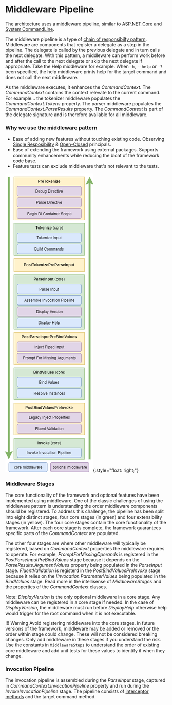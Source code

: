 # Middleware Pipeline

The architecture uses a middleware pipeline, similar to [ASP.NET Core](https://thomaslevesque.com/2018/03/27/understanding-the-asp-net-core-middleware-pipeline/) and [System.CommandLine](https://github.com/dotnet/command-line-api/wiki/How-To#middleware-pipeline).

The middleware pipeline is a type of [chain of responsibilty pattern](https://en.wikipedia.org/wiki/Chain-of-responsibility_pattern).  
Middleware are components that register a delegate as a step in the pipeline.  The delegate is called by the previous delegate and in turn calls the next delegate.  With this pattern, a middleware can perform work before and after the call to the next delegate or skip the next delegate if appropriate.  Take the Help middleware for example. When `-h`, `--help` or `-?` been specified, the help middleware prints help for the target command and does not call the next middleware.

As the middleware executes, it enhances the _CommandContext_.  The _CommandContext_ contains the context relevate to the current command. For example... the tokenizer middleware populates the _CommandContext.Tokens_ property.  The parser middleware populates the _CommandContext.ParseResults_ property.  The _CommandContext_ is part of the delegate signature and is therefore available for all middleware.

### Why we use the middleware pattern
* Ease of adding new features without touching existing code. Observing [Single Resposibility](https://en.wikipedia.org/wiki/Single_responsibility_principle) &  [Open-Closed](https://en.wikipedia.org/wiki/Open%E2%80%93closed_principle) principals.
* Ease of extending the framework using external packages. Supports community enhancements while reducing the bloat of the framework code base.
* Feature tests can exclude middleware that's not relevant to the tests.

![Middleware](./../diagrams/MiddlewarePipeline.png){:style="float: right;"}

### Middleware Stages
The core functionality of the framework and optional features have been implemented using middleware. 
One of the classic challenges of using the middleware pattern is understanding the order middleware components should be registered. To address this challenge, the pipeline has been split into eight distinct stages, four core stages (in green) and four extensibility stages (in yellow). The four core stages contain the core functionality of the framework. After each core stage is complete, the framework guarantees specific parts of the _CommandContext_ are populated.

The other four stages are where other middleware will typically be registered, based on _CommandContext_ properties the middleware requires to operate. For example, _PromptForMissingOperands_ is registered in the _PostParseInputPreBindValues_ stage because it depends on the _ParseResults.ArgumentValues_ property being populated in the _ParseInput_ stage. _FluentValidation_ is registerd in the _PostBindValuesPreInvoke_ stage because it relies on the _IInvocation.ParameterValues_ being populated in the _BindValues_ stage.  Read more in the intellisense of _MiddlewareStages_ and the properties of the _CommandContext_ classes.

Note: _DisplayVersion_ is the only optional middleware in a core stage. Any middleware can be registered in a core stage if needed. In the case of _DisplayVersion_, the middleware must run before _DisplayHelp_ otherwise help would trigger for the root command when it is not executable.

!!! Warning
    Avoid registering middleware into the core stages. in future versions of the framework, middleware may be added or removed or the order within stage could change. These will not be considered breaking changes. Only add middleware in these stages if you understand the risk. Use the constants in `MiddlewareSteps` to understand the order of existing core middleware and add unit tests for these values to identify if when they change.


### Invocation Pipeline
The invocation pipeline is assembled during the _ParseInput_ stage, captured in _CommandContext.InvocationPipeline_ property and run during the _InvokeInvocationPipeline_ stage. The pipeline consists of [interceptor methods](interceptors.md) and the target command method.

